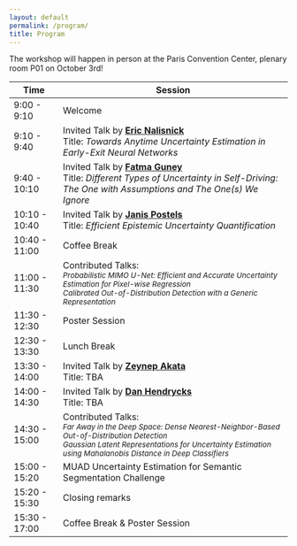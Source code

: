 ```yaml
---
layout: default
permalink: /program/
title: Program
---
```


The workshop will happen in person at the Paris Convention Center, plenary room P01 on October 3rd!


<table class="table table-striped">
    <thead>
    <tr>
        <th scope="col">Time</th>
        <th scope="col">Session</th>
    </tr>
    </thead>
    <tbody>
    <tr>
        <td>9:00 - 9:10</td>
        <td>Welcome</td>
    </tr>
    <tr>
        <td>9:10 - 9:40</td>
        <td>Invited Talk by <strong><a href="https://enalisnick.github.io/">Eric Nalisnick</a></strong>
        <br>Title: <i>Towards Anytime Uncertainty Estimation in Early-Exit Neural Networks</i>
        </td>
    </tr>
    <tr>
        <td>9:40 - 10:10</td>
        <td>Invited Talk by <strong><a href="https://mysite.ku.edu.tr/fguney/">Fatma Guney</a></strong>
        <br>Title: <i>Different Types of Uncertainty in Self-Driving: The One with Assumptions and The One(s) We Ignore</i>
        </td>
    </tr>
    <tr>
        <td>10:10 - 10:40</td>
        <td>Invited Talk by <strong><a href="https://janispostels.github.io/">Janis Postels</a></strong>
        <br>Title: <i>Efficient Epistemic Uncertainty Quantification</i>
        </td>
    </tr>
    <tr>
        <td>10:40 - 11:00</td>
        <td>Coffee Break</td>
    </tr>
    <tr>
        <td>11:00 - 11:30</td>
        <td>Contributed Talks:
        <br> <small> <i>Probabilistic MIMO U-Net: Efficient and Accurate Uncertainty Estimation for Pixel-wise Regression</i> </small>
        <br> <small> <i>Calibrated Out-of-Distribution Detection with a Generic Representation</i> </small>
        </td>
    </tr>
    <tr>
        <td>11:30 - 12:30</td>
        <td>Poster Session</td>
    </tr>
    <tr>
        <td>12:30 - 13:30</td>
        <td>Lunch Break</td>
    </tr>
    <tr>
        <td>13:30 - 14:00</td>
        <td>Invited Talk by <strong><a href="https://www.eml-unitue.de/people/zeynep-akata">Zeynep Akata</a></strong>
        <br>Title: TBA
        </td>
    </tr>
    <tr>
        <td>14:00 - 14:30</td>
        <td>Invited Talk by <strong><a href="https://people.eecs.berkeley.edu/~hendrycks/">Dan Hendrycks</a></strong>
        <br>Title: TBA
        </td>
    </tr>
    <tr>
        <td>14:30 - 15:00</td>
        <td>Contributed Talks: 
        <br> <small> <i>Far Away in the Deep Space: Dense Nearest-Neighbor-Based Out-of-Distribution Detection</i> </small>
        <br> <small> <i>Gaussian Latent Representations for Uncertainty Estimation using Mahalanobis Distance in Deep Classifiers</i> </small>
    </tr>
    <tr>
        <td>15:00 - 15:20</td>
        <td>MUAD Uncertainty Estimation for Semantic Segmentation Challenge</td>
    </tr>
    <tr>
        <td>15:20 - 15:30</td>
        <td>Closing remarks</td>
    </tr>								
	<tr>
        <td>15:30 - 17:00</td>
        <td>Coffee Break & Poster Session</td>
    </tr>
    </tbody>
</table>